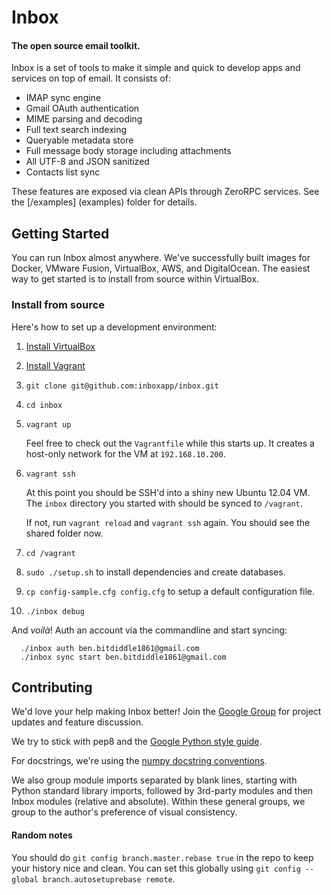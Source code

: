 # Inbox

#### The open source email toolkit.


Inbox is a set of tools to make it simple and quick to develop apps and services on top of email. It consists of:

- IMAP sync engine
- Gmail OAuth authentication
- MIME parsing and decoding
- Full text search indexing
- Queryable metadata store
- Full message body storage including attachments
- All UTF-8 and JSON sanitized
- Contacts list sync

These features are exposed via clean APIs through ZeroRPC services. See the [/examples] (examples) folder for details.


## Getting Started

You can run Inbox almost anywhere. We've successfully built images for Docker, VMware Fusion, VirtualBox, AWS, and DigitalOcean. The easiest way to get started is to install from source within VirtualBox.


### Install from source

Here's how to set up a development environment:

1. [Install VirtualBox](https://www.virtualbox.org/wiki/Downloads)

2. [Install Vagrant](http://www.vagrantup.com/downloads.html)

3. `git clone git@github.com:inboxapp/inbox.git`

4. `cd inbox`

5. `vagrant up`

    Feel free to check out the `Vagrantfile` while this starts up. It creates a host-only network for the VM at `192.168.10.200`.

6. `vagrant ssh`

    At this point you should be SSH'd into a shiny new Ubuntu 12.04 VM. The
    `inbox` directory you started with should be synced to `/vagrant`.

    If not, run `vagrant reload` and `vagrant ssh` again. You should see the
    shared folder now.

7. `cd /vagrant`

8. `sudo ./setup.sh` to install dependencies and create databases.

9. `cp config-sample.cfg config.cfg` to setup a default configuration file.

10. `./inbox debug`

And _voilà_! Auth an account via the commandline and start syncing:

```
  ./inbox auth ben.bitdiddle1861@gmail.com
  ./inbox sync start ben.bitdiddle1861@gmail.com
```

## Contributing

We'd love your help making Inbox better! Join the [Google
Group](http://groups.google.com/group/inbox-dev) for project updates and feature
discussion.

We try to stick with pep8 and the [Google Python style
guide](http://google-styleguide.googlecode.com/svn/trunk/pyguide.html).

For docstrings, we're using the [numpy docstring
conventions](https://github.com/numpy/numpy/blob/master/doc/HOWTO_DOCUMENT.rst.txt).

We also group module imports separated by blank lines, starting with Python
standard library imports, followed by 3rd-party modules and then Inbox modules
(relative and absolute). Within these general groups, we group to the author's
preference of visual consistency.

#### Random notes

You should do `git config branch.master.rebase true` in the repo to keep your
history nice and clean. You can set this globally using `git config --global branch.autosetuprebase remote`.
